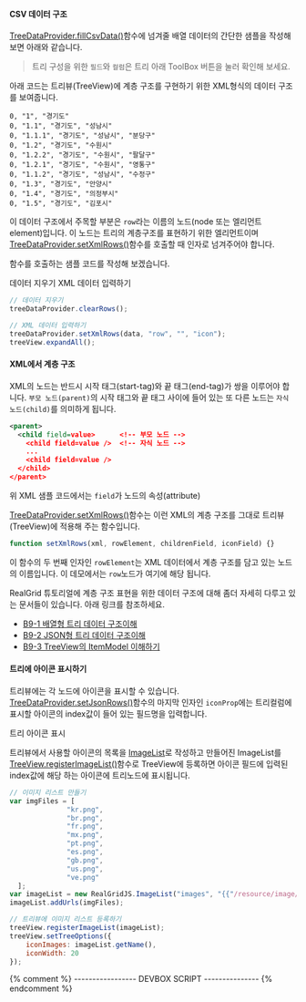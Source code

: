 
#### CSV 데이터 구조

[TreeDataProvider.fillCsvData()](http://help.realgrid.com/api/TreeDataProvider/fillCsvData/)함수에 넘겨줄 배열 데이터의 간단한 샘플을 작성해 보면 아래와 같습니다.

> 트리 구성을 위한 `필드`와 `컬럼`은 트리 아래 ToolBox 버튼을 눌러 확인해 보세요.

아래 코드는 트리뷰(TreeView)에 계층 구조를 구현하기 위한 XML형식의 데이터 구조를 보여줍니다.

```text
0, "1", "경기도"
0, "1.1", "경기도", "성남시"
0, "1.1.1", "경기도", "성남시", "분당구"
0, "1.2", "경기도", "수원시"
0, "1.2.2", "경기도", "수원시", "팔달구"
0, "1.2.1", "경기도", "수원시", "영통구"
0, "1.1.2", "경기도", "성남시", "수정구"
0, "1.3", "경기도", "안양시"
0, "1.4", "경기도", "의정부시"
0, "1.5", "경기도", "김포시"
```

이 데이터 구조에서 주목할 부분은 `row`라는 이름의 노드(node 또는 엘리먼트 element)입니다.
이 노드는 트리의 계층구조를 표현하기 위한 엘리먼트이며
[TreeDataProvider.setXmlRows()](http://help.realgrid.com/api/TreeDataProvider/setXmlRows/)함수를 호출할 때 인자로 넘겨주어야 합니다.

함수를 호출하는 샘플 코드를 작성해 보겠습니다.

<a class="btn primary small round lowercase" id="clearRows">데이터 지우기</a>
<a class="btn primary small round lowercase" id="setXmlRows">XML 데이터 입력하기</a>

```js
// 데이터 지우기
treeDataProvider.clearRows();

// XML 데이터 입력하기
treeDataProvider.setXmlRows(data, "row", "", "icon");
treeView.expandAll();
```

#### XML에서 계층 구조

XML의 노드는 반드시 시작 태그(start-tag)와 끝 태그(end-tag)가 쌍을 이루어야 합니다.
`부모 노드(parent)`의 시작 태그와 끝 태그 사이에 들어 있는 또 다른 노드는 `자식 노드(child)`를 의미하게 됩니다.

```xml
<parent>
  <child field=value>      <!-- 부모 노드 -->
    <child field=value />  <!-- 자식 노드 -->
    ...
    <child field=value />
  </child>
</parent>
```

위 XML 샘플 코드에서는 `field`가 노드의 속성(attribute)

[TreeDataProvider.setXmlRows()](http://help.realgrid.com/api/TreeDataProvider/setXmlRows/)함수는
이런 XML의 계층 구조를 그대로 트리뷰(TreeView)에 적용해 주는 함수입니다.

```js
function setXmlRows(xml, rowElement, childrenField, iconField) {}
```

이 함수의 두 번째 인자인 `rowElement`는 XML 데이터에서 계층 구조를 담고 있는 노드의 이름입니다.
이 데모에서는 `row`노드가 여기에 해당 됩니다.

RealGrid 튜토리얼에 계층 구조 표현을 위한 데이터 구조에 대해 좀더 자세히 다루고 있는 문서들이 있습니다. 아래 링크를 참조하세요.

  - [B9-1 배열형 트리 데이터 구조이해](http://help.realgrid.com/tutorial/b9-1/)
  - [B9-2 JSON형 트리 데이터 구조이해](http://help.realgrid.com/tutorial/b9-2/)
  - [B9-3 TreeView의 ItemModel 이해하기](http://help.realgrid.com/tutorial/b9-3/)

#### 트리에 아이콘 표시하기

트리뷰에는 각 노드에 아이콘을 표시할 수 있습니다.
[TreeDataProvider.setJsonRows()](http://help.realgrid.com/api/TreeDtaProvider/setJsonRows/)함수의 마지막 인자인 `iconProp`에는
트리컬럼에 표시할 아이콘의 index값이 들어 있는 필드명을 입력합니다.

<a class="btn primary small round lowercase" id="setIcons">트리 아이콘 표시</a>

트리뷰에서 사용할 아이콘의 목록을 [ImageList](http://help.realgrid.com/api/features/Image%20List/)로 작성하고 만들어진 ImageList를
[TreeView.registerImageList()](http://help.realgrid.com/api/GridView/registerImageList/)함수로 TreeView에 등록하면 아이콘 필드에 입력된 index값에 해당 하는 아이콘에 트리노드에 표시됩니다.

```js
// 이미지 리스트 만들기
var imgFiles = [
              "kr.png",
              "br.png",
              "fr.png",
              "mx.png",
              "pt.png",
              "es.png",
              "gb.png",
              "us.png",
              "ve.png"
  ];
var imageList = new RealGridJS.ImageList("images", "{{"/resource/image/smallflag/" | prepend: site.baseurl}}");
imageList.addUrls(imgFiles);

// 트리뷰에 이미지 리스트 등록하기
treeView.registerImageList(imageList);
treeView.setTreeOptions({
    iconImages: imageList.getName(),
    iconWidth: 20
});
```

{% comment %} ----------------- DEVBOX SCRIPT --------------- {% endcomment %}
<script>
var data =
  "<rows>"+
  "  <row icon='0' do='경기도'>"+
  "    <row icon='0' do='경기도' si='성남시'>"+
  "      <row icon='0' do='경기도' si='성남시' gu='분당구' />"+
  "      <row icon='0' do='경기도' si='성남시' gu='수정구'/>"+
  "    </row>"+
  "    <row icon='0' do='경기도' si='수원시'>"+
  "      <row icon='0' do='경기도' si='수원시' gu='팔달구' />"+
  "      <row icon='0' do='경기도' si='수원시' gu='영통구' />"+
  "    </row>"+
  "    <row icon='0' do='경기도' si='안양시' />"+
  "    <row icon='0' do='경기도' si='의정부시' />"+
  "    <row icon='0' do='경기도' si='김포시' />"+
  "  </row>"+
  "</rows>";

$('#setXmlRows').click(function() {
  treeDataProvider.setXmlRows(data, "row", "", "icon");
  treeView.expandAll();
});

$('#clearRows').click(function() {
  treeDataProvider.clearRows();
});

$('#setIcons').click(function() {
  var imgFiles = [
                "kr.png",
                "br.png",
                "fr.png",
                "mx.png",
                "pt.png",
                "es.png",
                "gb.png",
                "us.png",
                "ve.png"
    ];
  var imageList = new RealGridJS.ImageList("images", "{{"/resource/image/smallflag/" | prepend: site.baseurl}}");
  imageList.addUrls(imgFiles);

  treeView.registerImageList(imageList);

  treeView.setTreeOptions({
      iconImages: imageList.getName(),
      iconWidth: 20
  });
})
</script>
